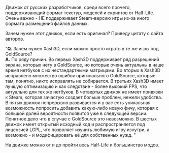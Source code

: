 Движок от русских разработчиков, среди всего прочего, поддерживающий формат текстур, моделей и скриптов от Half-Life. Очень важно - НЕ поддерживает Steam-версию игры из-за иного формата размещения файлов данных.

Зачем нужен этот движок, если есть оригинал? Приведу цитату с сайта авторов.

"**Q.** Зачем нужен Xash3D, если можно просто играть в те же игры под GoldSource?  
**A.** По ряду причин. Во первых Xash3D поддерживает ряд разрешений экрана, которых нету в GoldSource, но которые очень актуальны в наше время нетбуков с их нестандартными матрицами. Во вторых в Xash3D исправлено множество ошибок оригинального GoldSource, которые там, понятно, никто исправлять не собирается. В третьих Xash3D имеет лучшую оптимизацию и как следствие - более высокий FPS, что актуально для тех же нетбуков. В четвертых движок не имеет привязки к Steam, которая зачастую создает больше проблем, нежели удобства. В пятых движок непрерывно развивается и у вас есть уникальная возможность попросить добавить какую-либо новую фичу, которая с большой долей вероятности появится уже в следующей версии. Понятное дело что в случае с GoldSource это невозможно. В шестых движок имеет открытый исходный код и распространяется под лицензией LGPL, что позволяет изучить любимую игру изнутри, а возможно - и модифицировать её для собственных нужд. "

На движке можно от и до пройти весь Half-Life и большинство модов.